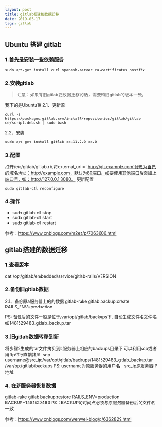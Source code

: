 ```yaml
---
layout: post
title: gitlab搭建和数据迁移
date: 2019-05-17 
tags: gitlab
---
```


## Ubuntu 搭建 gitlab

### 1.首先是安装一些依赖服务
```shell
sudo apt-get install curl openssh-server ca-certificates postfix

```

### 2.安装gitlab
> 注意：如果有旧gitlab要数据迁移的话，需要和旧gitlab的版本一致。

我下的是Ubuntu18
2.1、更新源
```shell
curl -s https://packages.gitlab.com/install/repositories/gitlab/gitlab-ce/script.deb.sh | sudo bash

```
2.2、安装
```shell
sudo apt-get install gitlab-ce=11.7.0-ce.0
```

### 3.配置
打开/etc/gitlab/gitlab.rb,将external_url = 'http://git.example.com'修改为自己的域名地址：http://example.com，默认为80端口，如要使用其他端口后面加上端口号，如：http://127.0.0.1:8080。
更新配置
```shell
sudo gitlab-ctl reconfigure

```

### 4.操作
* sudo gitlab-ctl stop
* sudo gitlab-ctl start
* sudo gitlab-ctl restart


参考：https://www.cnblogs.com/m2ez/p/7063606.html


## gitlab搭建的数据迁移

### 1.查看版本
cat /opt/gitlab/embedded/service/gitlab-rails/VERSION

### 2.备份旧gitlab数据
2.1、备份原a服务器上的的数据
gitlab-rake gitlab:backup:create RAILS_ENV=production

PS: 备份后的文件一般是位于/var/opt/gitlab/backups下, 自动生成文件名文件名如1481529483_gitlab_backup.tar

### 3.旧gitlab数据转移到新
将步骤2生成的tar文件拷贝到b服务器上相应的backups目录下
可以利用scp或者用ftp进行直接拷贝.
scp username@src_ip:/var/opt/gitlab/backups/1481529483_gitlab_backup.tar /var/opt/gitlab/backups
PS: username为原服务器的用户名，src_ip原服务器IP地址

### 4. 在新服务器恢复数据
gitlab-rake gitlab:backup:restore RAILS_ENV=production BACKUP=1481529483
PS：BACKUP的时间点必须与原服务器备份后的文件名一致

参考：https://www.cnblogs.com/wenwei-blog/p/6362829.html
